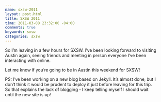 ```yaml
---
name: sxsw-2011
layout: post.html
title: SXSW 2011
time: 2011-03-08 23:32:00 -04:00
comments: true
keywords: sxsw
categories: sxsw
---
```


So I’m leaving in a few hours for SXSW. I’ve been looking forward to visiting Austin again, seeing friends and meeting in person everyone I’ve been interacting with online.

Let me know if you’re going to be in Austin this weekend for SXSW!

PS: I’ve been working on a new blog based on Jekyll. It’s almost done, but I don’t think it would be prudent to deploy it just before leaving for this trip. So that explains the lack of blogging - I keep telling myself I should wait until the new site is up!
